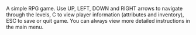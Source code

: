 A simple RPG game. Use UP, LEFT, DOWN and RIGHT arrows to navigate through the levels, C to view player information 
(attributes and inventory), ESC to save or quit game. 
You can always view more detailed instructions in the main menu.